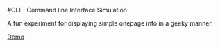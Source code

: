 #CLI - Command line Interface Simulation

A fun experiment for displaying simple onepage info in a geeky manner.

[Demo](http://codepen.io/syndicatefx/pen/jPxXpz)
